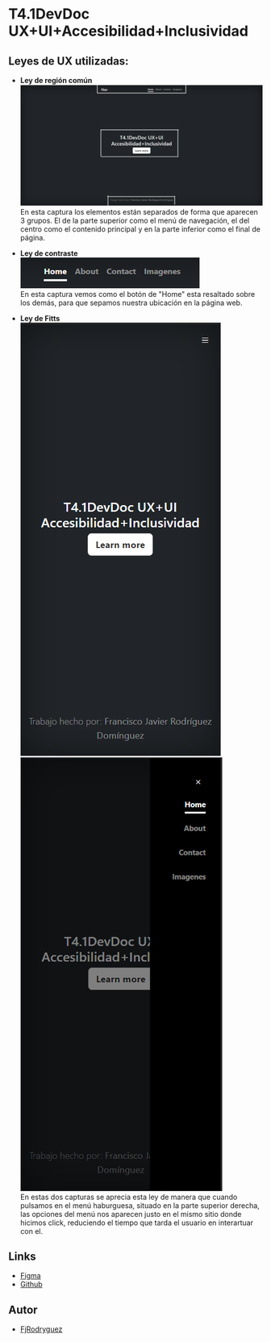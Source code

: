 # T4.1DevDoc UX+UI+Accesibilidad+Inclusividad

## Leyes de UX utilizadas:

- **Ley de región común**  
![captura 1](Imagenes/captura1.png)
En esta captura los elementos están separados de forma que aparecen 3 grupos. El de la parte superior como el menú de navegación, el del centro como el contenido principal y en la parte inferior como el final de página.  

- **Ley de contraste**  
![captura 2](Imagenes/captura2.png)  
En esta captura vemos como el botón de "Home" esta resaltado sobre los demás, para que sepamos nuestra ubicación en la página web.  

- **Ley de Fitts**  
![captura 3](Imagenes/captura3.png) ![captura 3](Imagenes/captura4.png)     
En estas dos capturas se aprecia esta ley de manera que cuando pulsamos en el menú haburguesa, situado en la parte superior derecha, las opciones del menú nos aparecen justo en el mismo sitio donde hicimos click, reduciendo el tiempo que tarda el usuario en interartuar con el.

## Links
- [Figma](https://www.figma.com/file/3tRsIShyfDYCHd9kT2efrX/T4.1-RodriguezFranciscoJavier?type=design&node-id=0%3A1&mode=design&t=wPcLaNPYvASukRMO-1)
- [Github](https://github.com/FjRodryguez/T4.1RodriguezFranciscoJavier)

## Autor
- [FjRodryguez](https://github.com/FjRodryguez)